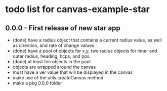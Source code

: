 # todo list for canvas-example-star

## 0.0.0 - First release of new star app
* (done) have a radius object that contains a current radius value, as well as direction, and rate of change values
* (done) have a pool of objects for x,y, two radius objects for inner and outer radius, heading, hcps, and pps.
* (done) at least ten objects in the pool
* objects are wrapped around the canvas
* must have a ver value that will be displayed in the canvas
* make use of the utils.createCanvas method
* make a pkg 0.0.0 folder